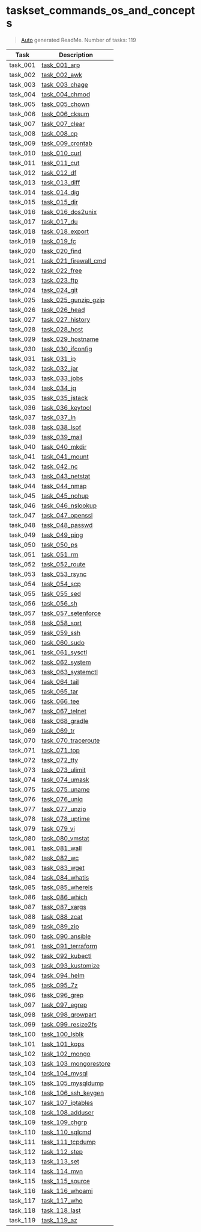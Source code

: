 # taskset_commands_os_and_concepts

> [Auto](https://github.com/codeaprendiz/learn_fullstack/blob/main/home/php/intermediate/taskset_intermediate_php/task_004_createGlobalMarkdownTable/generate-readme.php) generated ReadMe. Number of tasks: 119

| Task     | Description                                                                     |
|----------|---------------------------------------------------------------------------------|
| task_001 | [task_001_arp](taskset_commands_os_and_concepts/task_001_arp)                   |
| task_002 | [task_002_awk](taskset_commands_os_and_concepts/task_002_awk)                   |
| task_003 | [task_003_chage](taskset_commands_os_and_concepts/task_003_chage)               |
| task_004 | [task_004_chmod](taskset_commands_os_and_concepts/task_004_chmod)               |
| task_005 | [task_005_chown](taskset_commands_os_and_concepts/task_005_chown)               |
| task_006 | [task_006_cksum](taskset_commands_os_and_concepts/task_006_cksum)               |
| task_007 | [task_007_clear](taskset_commands_os_and_concepts/task_007_clear)               |
| task_008 | [task_008_cp](taskset_commands_os_and_concepts/task_008_cp)                     |
| task_009 | [task_009_crontab](taskset_commands_os_and_concepts/task_009_crontab)           |
| task_010 | [task_010_curl](taskset_commands_os_and_concepts/task_010_curl)                 |
| task_011 | [task_011_cut](taskset_commands_os_and_concepts/task_011_cut)                   |
| task_012 | [task_012_df](taskset_commands_os_and_concepts/task_012_df)                     |
| task_013 | [task_013_diff](taskset_commands_os_and_concepts/task_013_diff)                 |
| task_014 | [task_014_dig](taskset_commands_os_and_concepts/task_014_dig)                   |
| task_015 | [task_015_dir](taskset_commands_os_and_concepts/task_015_dir)                   |
| task_016 | [task_016_dos2unix](taskset_commands_os_and_concepts/task_016_dos2unix)         |
| task_017 | [task_017_du](taskset_commands_os_and_concepts/task_017_du)                     |
| task_018 | [task_018_export](taskset_commands_os_and_concepts/task_018_export)             |
| task_019 | [task_019_fc](taskset_commands_os_and_concepts/task_019_fc)                     |
| task_020 | [task_020_find](taskset_commands_os_and_concepts/task_020_find)                 |
| task_021 | [task_021_firewall_cmd](taskset_commands_os_and_concepts/task_021_firewall_cmd) |
| task_022 | [task_022_free](taskset_commands_os_and_concepts/task_022_free)                 |
| task_023 | [task_023_ftp](taskset_commands_os_and_concepts/task_023_ftp)                   |
| task_024 | [task_024_git](taskset_commands_os_and_concepts/task_024_git)                   |
| task_025 | [task_025_gunzip_gzip](taskset_commands_os_and_concepts/task_025_gunzip_gzip)   |
| task_026 | [task_026_head](taskset_commands_os_and_concepts/task_026_head)                 |
| task_027 | [task_027_history](taskset_commands_os_and_concepts/task_027_history)           |
| task_028 | [task_028_host](taskset_commands_os_and_concepts/task_028_host)                 |
| task_029 | [task_029_hostname](taskset_commands_os_and_concepts/task_029_hostname)         |
| task_030 | [task_030_ifconfig](taskset_commands_os_and_concepts/task_030_ifconfig)         |
| task_031 | [task_031_ip](taskset_commands_os_and_concepts/task_031_ip)                     |
| task_032 | [task_032_jar](taskset_commands_os_and_concepts/task_032_jar)                   |
| task_033 | [task_033_jobs](taskset_commands_os_and_concepts/task_033_jobs)                 |
| task_034 | [task_034_jq](taskset_commands_os_and_concepts/task_034_jq)                     |
| task_035 | [task_035_jstack](taskset_commands_os_and_concepts/task_035_jstack)             |
| task_036 | [task_036_keytool](taskset_commands_os_and_concepts/task_036_keytool)           |
| task_037 | [task_037_ln](taskset_commands_os_and_concepts/task_037_ln)                     |
| task_038 | [task_038_lsof](taskset_commands_os_and_concepts/task_038_lsof)                 |
| task_039 | [task_039_mail](taskset_commands_os_and_concepts/task_039_mail)                 |
| task_040 | [task_040_mkdir](taskset_commands_os_and_concepts/task_040_mkdir)               |
| task_041 | [task_041_mount](taskset_commands_os_and_concepts/task_041_mount)               |
| task_042 | [task_042_nc](taskset_commands_os_and_concepts/task_042_nc)                     |
| task_043 | [task_043_netstat](taskset_commands_os_and_concepts/task_043_netstat)           |
| task_044 | [task_044_nmap](taskset_commands_os_and_concepts/task_044_nmap)                 |
| task_045 | [task_045_nohup](taskset_commands_os_and_concepts/task_045_nohup)               |
| task_046 | [task_046_nslookup](taskset_commands_os_and_concepts/task_046_nslookup)         |
| task_047 | [task_047_openssl](taskset_commands_os_and_concepts/task_047_openssl)           |
| task_048 | [task_048_passwd](taskset_commands_os_and_concepts/task_048_passwd)             |
| task_049 | [task_049_ping](taskset_commands_os_and_concepts/task_049_ping)                 |
| task_050 | [task_050_ps](taskset_commands_os_and_concepts/task_050_ps)                     |
| task_051 | [task_051_rm](taskset_commands_os_and_concepts/task_051_rm)                     |
| task_052 | [task_052_route](taskset_commands_os_and_concepts/task_052_route)               |
| task_053 | [task_053_rsync](taskset_commands_os_and_concepts/task_053_rsync)               |
| task_054 | [task_054_scp](taskset_commands_os_and_concepts/task_054_scp)                   |
| task_055 | [task_055_sed](taskset_commands_os_and_concepts/task_055_sed)                   |
| task_056 | [task_056_sh](taskset_commands_os_and_concepts/task_056_sh)                     |
| task_057 | [task_057_setenforce](taskset_commands_os_and_concepts/task_057_setenforce)     |
| task_058 | [task_058_sort](taskset_commands_os_and_concepts/task_058_sort)                 |
| task_059 | [task_059_ssh](taskset_commands_os_and_concepts/task_059_ssh)                   |
| task_060 | [task_060_sudo](taskset_commands_os_and_concepts/task_060_sudo)                 |
| task_061 | [task_061_sysctl](taskset_commands_os_and_concepts/task_061_sysctl)             |
| task_062 | [task_062_system](taskset_commands_os_and_concepts/task_062_system)             |
| task_063 | [task_063_systemctl](taskset_commands_os_and_concepts/task_063_systemctl)       |
| task_064 | [task_064_tail](taskset_commands_os_and_concepts/task_064_tail)                 |
| task_065 | [task_065_tar](taskset_commands_os_and_concepts/task_065_tar)                   |
| task_066 | [task_066_tee](taskset_commands_os_and_concepts/task_066_tee)                   |
| task_067 | [task_067_telnet](taskset_commands_os_and_concepts/task_067_telnet)             |
| task_068 | [task_068_gradle](taskset_commands_os_and_concepts/task_068_gradle)             |
| task_069 | [task_069_tr](taskset_commands_os_and_concepts/task_069_tr)                     |
| task_070 | [task_070_traceroute](taskset_commands_os_and_concepts/task_070_traceroute)     |
| task_071 | [task_071_top](taskset_commands_os_and_concepts/task_071_top)                   |
| task_072 | [task_072_tty](taskset_commands_os_and_concepts/task_072_tty)                   |
| task_073 | [task_073_ulimit](taskset_commands_os_and_concepts/task_073_ulimit)             |
| task_074 | [task_074_umask](taskset_commands_os_and_concepts/task_074_umask)               |
| task_075 | [task_075_uname](taskset_commands_os_and_concepts/task_075_uname)               |
| task_076 | [task_076_uniq](taskset_commands_os_and_concepts/task_076_uniq)                 |
| task_077 | [task_077_unzip](taskset_commands_os_and_concepts/task_077_unzip)               |
| task_078 | [task_078_uptime](taskset_commands_os_and_concepts/task_078_uptime)             |
| task_079 | [task_079_vi](taskset_commands_os_and_concepts/task_079_vi)                     |
| task_080 | [task_080_vmstat](taskset_commands_os_and_concepts/task_080_vmstat)             |
| task_081 | [task_081_wall](taskset_commands_os_and_concepts/task_081_wall)                 |
| task_082 | [task_082_wc](taskset_commands_os_and_concepts/task_082_wc)                     |
| task_083 | [task_083_wget](taskset_commands_os_and_concepts/task_083_wget)                 |
| task_084 | [task_084_whatis](taskset_commands_os_and_concepts/task_084_whatis)             |
| task_085 | [task_085_whereis](taskset_commands_os_and_concepts/task_085_whereis)           |
| task_086 | [task_086_which](taskset_commands_os_and_concepts/task_086_which)               |
| task_087 | [task_087_xargs](taskset_commands_os_and_concepts/task_087_xargs)               |
| task_088 | [task_088_zcat](taskset_commands_os_and_concepts/task_088_zcat)                 |
| task_089 | [task_089_zip](taskset_commands_os_and_concepts/task_089_zip)                   |
| task_090 | [task_090_ansible](taskset_commands_os_and_concepts/task_090_ansible)           |
| task_091 | [task_091_terraform](taskset_commands_os_and_concepts/task_091_terraform)       |
| task_092 | [task_092_kubectl](taskset_commands_os_and_concepts/task_092_kubectl)           |
| task_093 | [task_093_kustomize](taskset_commands_os_and_concepts/task_093_kustomize)       |
| task_094 | [task_094_helm](taskset_commands_os_and_concepts/task_094_helm)                 |
| task_095 | [task_095_7z](taskset_commands_os_and_concepts/task_095_7z)                     |
| task_096 | [task_096_grep](taskset_commands_os_and_concepts/task_096_grep)                 |
| task_097 | [task_097_egrep](taskset_commands_os_and_concepts/task_097_egrep)               |
| task_098 | [task_098_growpart](taskset_commands_os_and_concepts/task_098_growpart)         |
| task_099 | [task_099_resize2fs](taskset_commands_os_and_concepts/task_099_resize2fs)       |
| task_100 | [task_100_lsblk](taskset_commands_os_and_concepts/task_100_lsblk)               |
| task_101 | [task_101_kops](taskset_commands_os_and_concepts/task_101_kops)                 |
| task_102 | [task_102_mongo](taskset_commands_os_and_concepts/task_102_mongo)               |
| task_103 | [task_103_mongorestore](taskset_commands_os_and_concepts/task_103_mongorestore) |
| task_104 | [task_104_mysql](taskset_commands_os_and_concepts/task_104_mysql)               |
| task_105 | [task_105_mysqldump](taskset_commands_os_and_concepts/task_105_mysqldump)       |
| task_106 | [task_106_ssh_keygen](taskset_commands_os_and_concepts/task_106_ssh_keygen)     |
| task_107 | [task_107_iptables](taskset_commands_os_and_concepts/task_107_iptables)         |
| task_108 | [task_108_adduser](taskset_commands_os_and_concepts/task_108_adduser)           |
| task_109 | [task_109_chgrp](taskset_commands_os_and_concepts/task_109_chgrp)               |
| task_110 | [task_110_sqlcmd](taskset_commands_os_and_concepts/task_110_sqlcmd)             |
| task_111 | [task_111_tcpdump](taskset_commands_os_and_concepts/task_111_tcpdump)           |
| task_112 | [task_112_step](taskset_commands_os_and_concepts/task_112_step)                 |
| task_113 | [task_113_set](taskset_commands_os_and_concepts/task_113_set)                   |
| task_114 | [task_114_mvn](taskset_commands_os_and_concepts/task_114_mvn)                   |
| task_115 | [task_115_source](taskset_commands_os_and_concepts/task_115_source)             |
| task_116 | [task_116_whoami](taskset_commands_os_and_concepts/task_116_whoami)             |
| task_117 | [task_117_who](taskset_commands_os_and_concepts/task_117_who)                   |
| task_118 | [task_118_last](taskset_commands_os_and_concepts/task_118_last)                 |
| task_119 | [task_119_az](taskset_commands_os_and_concepts/task_119_az)                     |
